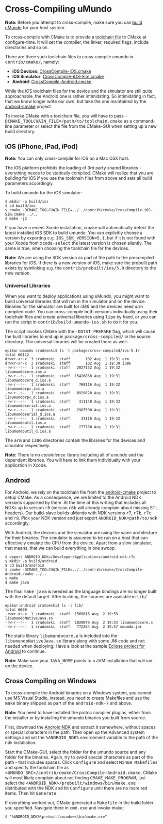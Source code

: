# Cross-Compiling uMundo

<b>Note:</b> Before you attempt to cross-compile, make sure you can
[build uMundo](https://github.com/tklab-tud/umundo/blob/master/docs/BUILDING.md)
for your host system.

To cross-compile with CMake is to provide a [toolchain file](http://www.cmake.org/Wiki/CMake_Cross_Compiling)
to CMake at configure-time. It will set the compiler, the linker, required flags,
include directories and so on.

There are three such toolchain files to cross-compile umundo in <tt>contrib/cmake/</tt>,
namely:

 * <b>iOS Devices</b>: [CrossCompile-iOS.cmake](https://github.com/tklab-tud/umundo/blob/master/contrib/cmake/CrossCompile-iOS.cmake)
 * <b>iOS Simulator</b>: [CrossCompile-iOS-Sim.cmake](https://github.com/tklab-tud/umundo/blob/master/contrib/cmake/CrossCompile-iOS-Sim.cmake)
 * <b>Android</b>: [CrossCompile-Android.cmake](https://github.com/tklab-tud/umundo/blob/master/contrib/cmake/CrossCompile-Android.cmake)

While the iOS toolchain files for the device and the simulator are still quite
approachable, the Android one is rather intimidating. So intimidating in fact,
that we know longer write our own, but take the one maintained by the
[android-cmake](http://code.google.com/p/android-cmake/source/browse/toolchain/android.toolchain.cmake)
project.

To invoke CMake with a toolchain file, you will have to pass
<tt>-DCMAKE_TOOLCHAIN_FILE=/path/to/toolchain.cmake</tt> as a command-line parameter
or select the file from the CMake-GUI when setting up a new build directory.

## iOS (iPhone, iPad, iPod)

<b>Note:</b> You can only cross-compile for iOS on a Mac OSX host.

The iOS platform prohibits the loading of 3rd party shared libraries - everything
needs to be statically compiled. CMake will realize that you are building for iOS
if you use the toolchain files from above and sets all build parameters accordingly.

To build umundo for the iOS simulator:

    $ mkdir -p build/ios
    $ cd build/ios
    $ cmake -DCMAKE_TOOLCHAIN_FILE=../../contrib/cmake/CrossCompile-iOS-Sim.cmake ../..
    $ make -j2

If you have a recent Xcode installation, cmake will automatically detect the latest
installed iOS SDK to build umundo. You can explicitly choose a version by exporting e.g.
<tt>IOS_SDK_VERSION=5.1</tt>, but if it is not found with your Xcode from <tt>xcode-select</tt>
the latest version is chosen silently. The same is true, when choosing the toolchain file
for the devices.

<b>Note:</b> We are using the SDK version as part of the path to the precompiled libraries for
iOS. If there is a new version of iOS, make sure the prebuilt path exists by symlinking
e.g. the <tt>contrib/prebuilt/ios/5.0</tt> directory to the new version.

### Universal Libraries

When you want to deploy applications using uMundo, you might want to build universal
libraries that will run in the simulator and on the device. Binaries for the simulator
are built for _i386_ and the devices need _arm_ compiled code. You can cross-compile
both versions individually using their toolchain files and create universal libraries
using <tt>lipo</tt> by hand, or you can run the script in <tt>contrib/build-umundo-ios.sh</tt>
to do it for you.

The script invokes CMake with the <tt>-DDIST_PREPARE</tt> flag, which will cause
the built libraries to end up in <tt>package/cross-compiled/</tt> in the source
directory. The universal libraries will be created there as well:

	epikur:umundo sradomski$ ls -l package/cross-compiled/ios-5.1/
	total 60112
	drwxr-xr-x  3 sradomski  staff       102 Aug  1 19:31 arm
	drwxr-xr-x  3 sradomski  staff       102 Aug  1 19:30 i386
	-rw-r--r--  1 sradomski  staff   2027132 Aug  1 19:32 libumundocore.ios.a
	-rw-r--r--  1 sradomski  staff  15426868 Aug  1 19:31 libumundocore_d.ios.a
	-rw-r--r--  1 sradomski  staff    768116 Aug  1 19:32 libumundorpc.ios.a
	-rw-r--r--  1 sradomski  staff   8929820 Aug  1 19:31 libumundorpc_d.ios.a
	-rw-r--r--  1 sradomski  staff    311140 Aug  1 19:32 libumundoserial.ios.a
	-rw-r--r--  1 sradomski  staff   2987500 Aug  1 19:31 libumundoserial_d.ios.a
	-rw-r--r--  1 sradomski  staff     33116 Aug  1 19:32 libumundoutil.ios.a
	-rw-r--r--  1 sradomski  staff    277780 Aug  1 19:31 libumundoutil_d.ios.a

The <tt>arm</tt> and <tt>i386</tt> directories contain the libraries for the devices
and simulator respectively.

<b>Note:</b> There is no _convinience_ library including all of umundo and the
dependent libraries. You will have to link them individually with your application
in Xcode.

## Android

For Android, we rely on the toolchain file from the
[android-cmake](http://code.google.com/p/android-cmake/source/browse/toolchain/android.toolchain.cmake)
project to setup CMake. As a consequence, we are limited to the Android NDK versions
supported by them. At the time of this writing that includes all NDKs up to version <tt>r8</tt>
(version <tt>r8b</tt> will already complain about missing STL headers). Our build-slave builds uMundo with
NDK versions <tt>r7</tt>, <tt>r7b</tt>, <tt>r7c</tt> and <tt>r8</tt>. Pick your
NDK version and just export <tt>ANDROID_NDK=path/to/ndk</tt> accordingly.

With Android, the devices and the simulator are using the same architecture for
their binaries. The simulator is assumed to be run on a host that can effectively
emulate the CPU from the device. Apart from a slow simulator, that means, that
we can build everything in one swoop:

    $ export ANDROID_NDK=/Developer/Applications/android-ndk-r7c
    $ mkdir -p build/android
    $ cd build/android
    $ cmake -DCMAKE_TOOLCHAIN_FILE=../../contrib/cmake/CrossCompile-Android.cmake ../..
    $ make
    $ make java

The final <tt>make java</tt> is needed as the language bindings are no longer built
with the default target. After building, the libraries are available in <tt>lib/</tt>

	epikur:android sradomski$ ls -l lib/
	total 6600
	-rwxr-xr-x  1 sradomski  staff  1569816 Aug  2 19:53 libumundoNativeJava.so
	-rw-r--r--  1 sradomski  staff  1029070 Aug  2 19:53 libumundocore.a
	-rw-r--r--  1 sradomski  staff   772254 Aug  2 19:57 umundo.jar

The static library <tt>libumundocore.a</tt> is included into the <tt>libumundoNativeJava.so</tt>
library along with some JNI code and not needed when deploying. Have a look at the sample
[Eclipse project for Android](https://github.com/tklab-tud/umundo/tree/master/contrib/samples/android) to continue.

<b>Note:</b> Make sure your <tt>JAVA_HOME</tt> points to a JVM installation that
will run on the device.

## Cross Compiling on Windows

To cross-compile the Android binaries on a Windows system, you cannot use MS
Visual Studio, instead, you need to create Makefiles and use the <tt>make</tt>
binary shipped as part of the <tt>android-ndk-7</tt> and above. 

<b>Note:</b> You need to have installed the protoc compiler plugins, either from 
the installer or by installing the umundo binaries you built from source.

First, download the [Android NDK](http://dl.google.com/android/ndk/android-ndk-r8-windows.zip)
and extract it somewhere, without spaces or special characters in the path. Then
open up the <emph>Advanced system settings</emph> and set the <tt>%ANDROID_NDK%</tt>
environment variable to the path of the ndk installation.

Start the CMake-GUI, select the folder for the umundo source and any folder for
the binaries. Again, try to avoid special characters as part of the path - that
includes spaces. Click <tt>Configure</tt> and select <tt>MinGW Makefiles</tt>
and specify the toolchain file as <tt>&lt;UMUNDO_SRC&gt;/contrib/cmake/CrossCompile-Android.cmake</tt>.
CMake will most likely complain about not finding <tt>CMAKE_MAKE_PROGRAM</tt>, just
select the <tt>&lt;ANDROID_NDK&gt;/prebuilt/windows/bin/make.exe</tt> distributed
with the NDK and hit <tt>Configure</tt> until there are no more red items. Then
hit <tt>Generate</tt>.

If everything worked out, CMake generated a <tt>Makefile</tt> in the build folder
you specified. Navigate there in <tt>cmd.exe</tt> and invoke make:

	$ "%ANDROID_NDK%\prebuilt\windows\bin\make.exe"
	
